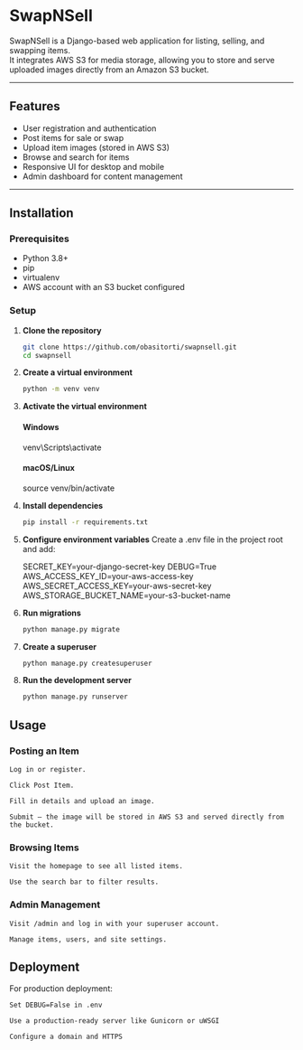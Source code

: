# SwapNSell

SwapNSell is a Django-based web application for listing, selling, and swapping items.  
It integrates AWS S3 for media storage, allowing you to store and serve uploaded images directly from an Amazon S3 bucket.

---

## Features

- User registration and authentication
- Post items for sale or swap
- Upload item images (stored in AWS S3)
- Browse and search for items
- Responsive UI for desktop and mobile
- Admin dashboard for content management

---

## Installation

### Prerequisites
- Python 3.8+
- pip
- virtualenv
- AWS account with an S3 bucket configured

### Setup

1. **Clone the repository**
   ```bash
   git clone https://github.com/obasitorti/swapnsell.git
   cd swapnsell


2. **Create a virtual environment**
    ```bash
    python -m venv venv

3. **Activate the virtual environment**
    #### Windows
    venv\Scripts\activate

    #### macOS/Linux
    source venv/bin/activate

4. **Install dependencies**
    ```bash
    pip install -r requirements.txt

5. **Configure environment variables**
    Create a .env file in the project root and add:

    SECRET_KEY=your-django-secret-key
    DEBUG=True
    AWS_ACCESS_KEY_ID=your-aws-access-key
    AWS_SECRET_ACCESS_KEY=your-aws-secret-key
    AWS_STORAGE_BUCKET_NAME=your-s3-bucket-name

6. **Run migrations**
    ```bash
    python manage.py migrate

7. **Create a superuser**
    ```bash
    python manage.py createsuperuser

8. **Run the development server**
    ```bash
    python manage.py runserver

## Usage
### Posting an Item

    Log in or register.

    Click Post Item.

    Fill in details and upload an image.

    Submit — the image will be stored in AWS S3 and served directly from the bucket.

### Browsing Items

    Visit the homepage to see all listed items.

    Use the search bar to filter results.

### Admin Management

    Visit /admin and log in with your superuser account.

    Manage items, users, and site settings.


## Deployment

For production deployment:

    Set DEBUG=False in .env

    Use a production-ready server like Gunicorn or uWSGI

    Configure a domain and HTTPS
